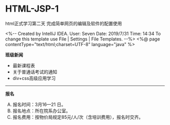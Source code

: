 # HTML-JSP-1
html正式学习第二天 完成简单网页的编辑及软件的配置使用

<%--
  Created by IntelliJ IDEA.
  User: Seven
  Date: 2019/7/31
  Time: 14:34
  To change this template use File | Settings | File Templates.
--%>
<%@ page contentType="text/html;charset=UTF-8" language="java" %>
<html>
<head>
    <title>有序列表与无序列表</title>
</head>
<body>
    <b>班级新闻</b>
    <ul type="disc">
        <li>最新课程表</li>
        <li>关于普通话考试的通知</li>
        <li>div+css高级应用学习</li>
    </ul>
<hr color="red" align="left" width="100%">
    <b>报名</b>
    <ol type="A">
        <li>报名时间：3月16—21 日。</li>
        <li>报名地点：所在院系办公室。</li>
        <li>报名费用：按物价局规定85元/人/次（含培训费用），报名时交齐。</li>
    </ol>
</body>
</html>
